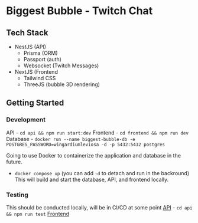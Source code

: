 # Biggest Bubble - Twitch Chat

## Tech Stack
- NestJS (API)
    - Prisma (ORM)
    - Passport (auth)
    - Websocket (Twitch Messages)
- NextJS (Frontend
    - Tailwind CSS
    - ThreeJS (bubble 3D rendering)

## Getting Started
### Development
API - `cd api && npm run start:dev`
Frontend - `cd frontend && npm run dev`
Database - `docker run --name biggest-bubble-db -e POSTGRES_PASSWORD=wingardiumleviosa -d -p 5432:5432 postgres`

Going to use Docker to containerize the application and database in the future.
- `docker compose up` (you can add `-d` to detach and run in the backround)
This will build and start the database, API, and frontend locally.

### Testing
This should be conducted locally, will be in CI/CD at some point
[API](https://docs.nestjs.com/fundamentals/testing) - `cd api && npm run test`
[Frontend](https://nextjs.org/docs/app/building-your-application/testing)

